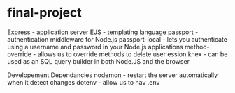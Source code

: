 # final-project

Express - application server
EJS - templating language
passport - authentication middleware for Node.js
passport-local - lets you authenticate using a username and password in your Node.js applications
method-override - allows us to override methods to delete user ession
knex - can be used as an SQL query builder in both Node.JS and the browser

Developement Dependancies
nodemon - restart the server automatically when it detect changes
dotenv - allow us to hav .env 
